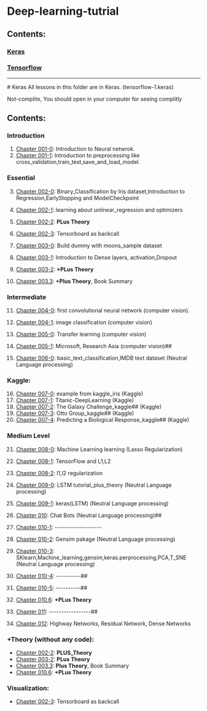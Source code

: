# Deep-learning-tutrial
## Contents:

### [Keras](https://github.com/farhadsh1992/Deep-learning-tutrial/tree/master/Keras)
### [Tensorflow]()


<hr>
# Keras
All lessons in this folder are in Keras. (tensorflow-1.keras)

Not-complite, You should open in your computer for seeing complitly 

## Contents:

### Introduction
1. [Chapter 001-0](): Introduction to Neural netwrok.
2. [Chapter 001-1](): Introduction to preprocessing like cross_validation,train_test,save_and_load_model.

### Essential
3. [Chapter 002-0](): Binary_Classification by Iris dataset,Introduction to Regression,EarlyStopping and ModelCheckpoint
4. [Chapter 002-1](): learning about unlinear_regression and optimizers
5. [Chapter 002-2](): **PLus Theory**
6. [Chapter 002-3](): Tensorboard as backcall

7. [Chapter 003-0](): Build dummy with moons_sample dataset
8. [Chapter 003-1](): Introduction to Dense layers, activation,Dropout
9. [Chapter 003-2](): **+PLus Theory**
10. [Chapter 003.3](): **+Plus Theory**, Book Summary

### Intermediate
11. [Chapter 004-0](): first convolutional neural network (computer vision).
12. [Chapter 004-1](): image classification (computer vision)
13. [Chapter 005-0](): Transfer learning (computer vision)
14. [Chapter 005-1](): Microsoft, Research Asia (computer vision)##

15. [Chapter 006-0](): basic_text_classification,IMDB text dataset (Neutral Language processing)

### Kaggle:
16. [Chapter 007-0](): example from kaggle_iris (Kaggle)
17. [Chapter 007-1](): Titanic-DeepLearning (Kaggle)
18. [Chapter 007-2](): The Galaxy Challenge_kaggle## (Kaggle)
19. [Chapter 007-3](): Otto Group_kaggle## (Kaggle)
20. [Chapter 007-4](): Predicting a Biological Response_kaggle## (Kaggle)

### Medium Level
21. [Chapter 008-0](): Machine Learning learning (Lasso Regularization)
22. [Chapter 008-1](): TensorFlow and L1,L2
23. [Chapter 008-2](): l1,l2 regularization

24. [Chapter 009-0](): LSTM tutorial_plus_theory (Neutral Language processing)
25. [Chapter 009-1](): keras(LSTM) (Neutral Language processing)

26. [Chapter 010](): Chat Bots (Neutral Language processing)##
27. [Chapter 010-1](): -------------------

28. [Chapter 010-2](): Gensim pakage (Neutral Language processing)
29. [Chapter 010-3](): SKlearn,Machine_learning,gensim,keras.perprocessing,PCA,T_SNE (Neutral Language processing)
30. [Chapter 010-4](): ----------##
31. [Chapter 010-5](): ----------##
32. [Chapter 010.6](): **+PLus Theory**

34. [Chapter 011](): -----------------##
34. [Chapter 012](): Highway Networks, Residual Network, Dense Networks 

### +Theory (without any code):
- [Chapter 002-2](): **PLUS_Theory**
- [Chapter 003-2](): **PLus Theory**
- [Chapter 003.3](): **Plus Theory**, Book Summary
- [Chapter 010.6](): **+PLus Theory**
### Visualization:
- [Chapter 002-3](): Tensorboard as backcall
